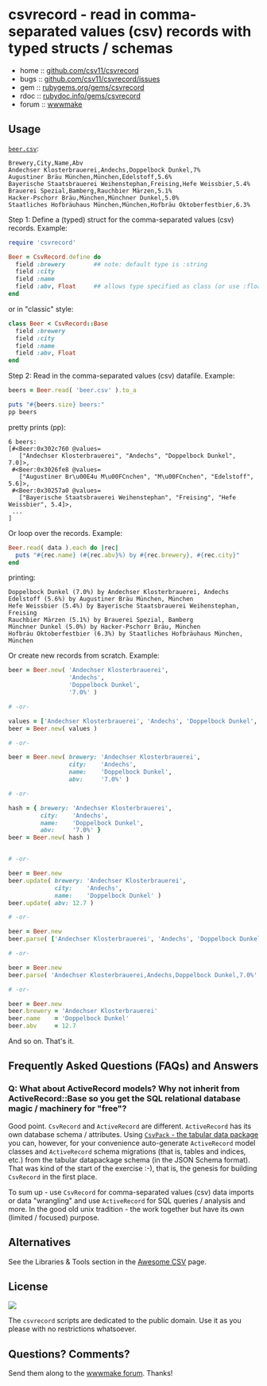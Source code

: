 # csvrecord - read in comma-separated values (csv) records with typed structs / schemas


* home  :: [github.com/csv11/csvrecord](https://github.com/csv11/csvrecord)
* bugs  :: [github.com/csv11/csvrecord/issues](https://github.com/csv11/csvrecord/issues)
* gem   :: [rubygems.org/gems/csvrecord](https://rubygems.org/gems/csvrecord)
* rdoc  :: [rubydoc.info/gems/csvrecord](http://rubydoc.info/gems/csvrecord)
* forum :: [wwwmake](http://groups.google.com/group/wwwmake)



## Usage

[`beer.csv`](test/data/beer.csv):

```
Brewery,City,Name,Abv
Andechser Klosterbrauerei,Andechs,Doppelbock Dunkel,7%
Augustiner Bräu München,München,Edelstoff,5.6%
Bayerische Staatsbrauerei Weihenstephan,Freising,Hefe Weissbier,5.4%
Brauerei Spezial,Bamberg,Rauchbier Märzen,5.1%
Hacker-Pschorr Bräu,München,Münchner Dunkel,5.0%
Staatliches Hofbräuhaus München,München,Hofbräu Oktoberfestbier,6.3%
```

Step 1: Define a (typed) struct for the comma-separated values (csv) records. Example:

```ruby
require 'csvrecord'

Beer = CsvRecord.define do
  field :brewery        ## note: default type is :string
  field :city
  field :name
  field :abv, Float     ## allows type specified as class (or use :float)
end
```

or in "classic" style:

```ruby
class Beer < CsvRecord::Base
  field :brewery
  field :city
  field :name
  field :abv, Float
end
```


Step 2: Read in the comma-separated values (csv) datafile. Example:

```ruby
beers = Beer.read( 'beer.csv' ).to_a

puts "#{beers.size} beers:"
pp beers
```

pretty prints (pp):

```
6 beers:
[#<Beer:0x302c760 @values=
   ["Andechser Klosterbrauerei", "Andechs", "Doppelbock Dunkel", 7.0]>,
 #<Beer:0x3026fe8 @values=
   ["Augustiner Br\u00E4u M\u00FCnchen", "M\u00FCnchen", "Edelstoff", 5.6]>,
 #<Beer:0x30257a0 @values=
   ["Bayerische Staatsbrauerei Weihenstephan", "Freising", "Hefe Weissbier", 5.4]>,
 ...
]
```

Or loop over the records. Example:

``` ruby
Beer.read( data ).each do |rec|
  puts "#{rec.name} (#{rec.abv}%) by #{rec.brewery}, #{rec.city}"
end
```

printing:

```
Doppelbock Dunkel (7.0%) by Andechser Klosterbrauerei, Andechs
Edelstoff (5.6%) by Augustiner Bräu München, München
Hefe Weissbier (5.4%) by Bayerische Staatsbrauerei Weihenstephan, Freising
Rauchbier Märzen (5.1%) by Brauerei Spezial, Bamberg
Münchner Dunkel (5.0%) by Hacker-Pschorr Bräu, München
Hofbräu Oktoberfestbier (6.3%) by Staatliches Hofbräuhaus München, München
```


Or create new records from scratch. Example:

``` ruby
beer = Beer.new( 'Andechser Klosterbrauerei',
                 'Andechs',
                 'Doppelbock Dunkel',
                 '7.0%' )

# -or-

values = ['Andechser Klosterbrauerei', 'Andechs', 'Doppelbock Dunkel', '7.0%']
beer = Beer.new( values )

# -or-

beer = Beer.new( brewery: 'Andechser Klosterbrauerei',
                 city:    'Andechs',
                 name:    'Doppelbock Dunkel',
                 abv:     '7.0%' )

# -or-

hash = { brewery: 'Andechser Klosterbrauerei',
         city:    'Andechs',
         name:    'Doppelbock Dunkel',
         abv:     '7.0%' }
beer = Beer.new( hash )


# -or-

beer = Beer.new
beer.update( brewery: 'Andechser Klosterbrauerei',
             city:    'Andechs',
             name:    'Doppelbock Dunkel' )
beer.update( abv: 12.7 )

# -or-

beer = Beer.new
beer.parse( ['Andechser Klosterbrauerei', 'Andechs', 'Doppelbock Dunkel', '7.0%'] )

# -or-

beer = Beer.new
beer.parse( 'Andechser Klosterbrauerei,Andechs,Doppelbock Dunkel,7.0%' )

# -or-

beer = Beer.new
beer.brewery = 'Andechser Klosterbrauerei'
beer.name    = 'Doppelbock Dunkel'
beer.abv     = 12.7
```


And so on. That's it.


## Frequently Asked Questions (FAQs) and Answers

### Q: What about ActiveRecord models? Why not inherit from ActiveRecord::Base so you get the SQL relational database magic / machinery for "free"?

Good point. `CsvRecord` and `ActiveRecord` are different.
`ActiveRecord` has its own
database schema / attributes. Using [`CsvPack` - the tabular data
package](https://github.com/csv11/csvpack) you can, however, for your convenience auto-generate
`ActiveRecord` model classes
and `ActiveRecord` schema migrations (that is, tables and indices, etc.)
from the tabular
datapackage schema (in the JSON Schema format).
That was kind of the start of the
exercise :-), that is, the genesis for building `CsvRecord`
in the first place.

To sum up - use `CsvRecord` for comma-separated values (csv) data
imports or data "wrangling"
and use `ActiveRecord` for SQL queries / analysis and more. In the
good old unix tradition - the work together but have its own (limited
/ focused) purpose.




## Alternatives

See the Libraries & Tools section in the [Awesome CSV](https://github.com/csv11/awesome-csv#libraries--tools) page.


## License

![](https://publicdomainworks.github.io/buttons/zero88x31.png)

The `csvrecord` scripts are dedicated to the public domain.
Use it as you please with no restrictions whatsoever.

## Questions? Comments?

Send them along to the [wwwmake forum](http://groups.google.com/group/wwwmake).
Thanks!
